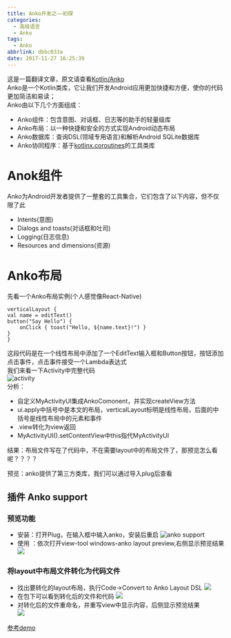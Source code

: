 ```yaml
---
title: Anko开发之——初探
categories:
  - 高级语言
  - Anko
tags:
  - Anko
abbrlink: dbbc033a
date: 2017-11-27 16:25:39
---
```

这是一篇翻译文章，原文请查看[Kotlin/Anko][1]    
Anko是一个Kotlin类库，它让我们开发Android应用更加快捷和方便，使你的代码更加简洁和易读；  
Anko由以下几个方面组成：    

- Anko组件：包含意图、对话框、日志等的助手的轻量级库
- Anko布局：以一种快捷和安全的方式实现Android动态布局
- Anko数据库：查询DSL(领域专用语言)和解析Android SQLite数据库
- Anko协同程序：基于[kotlinx.coroutines][2]的工具类库
<!--more-->

# Anok组件
Anko为Android开发者提供了一整套的工具集合，它们包含了以下内容，但不仅限了此  

- Intents(意图)
- Dialogs and toasts(对话框和吐司)
- Logging(日志信息)
- Resources and dimensions(资源)  

# Anko布局  
先看一个Anko布局实例(个人感觉像React-Native)    

	verticalLayout {
    val name = editText()
    button("Say Hello") {
        onClick { toast("Hello, ${name.text}!") }
    }
	}
这段代码是在一个线性布局中添加了一个EditText输入框和Button按钮，按钮添加点击事件，点击事件接受一个Lambda表达式    
我们来看一下Activity中完整代码  
![activity][3]   
分析： 
 
- 自定义MyActivityUI集成AnkoComonent，并实现createView方法
- ui.apply中括号中是本文的布局，verticalLayout标明是线性布局，后面的中括号是线性布局中的元素和事件  
- .view转化为view返回
- MyActivityUI().setContentView中this指代MyActivityUI
 
结果：布局文件写在了代码中，不在需要layout中的布局文件了，那预览怎么看呢？？？？

预览：anko提供了第三方类库，我们可以通过导入plug后查看    
## 插件 Anko support    

### 预览功能
 - 安装：打开Plug，在输入框中输入anko，安装后重启
 ![anko support][4]
- 使用 ：依次打开view-tool windows-anko layout preview,右侧显示预览结果
![][5]

### 将layout中布局文件转化为代码文件
- 找出要转化的layout布局，执行Code->Convert to Anko Layout DSL
![][6]  
- 在包下可以看到转化后的文件和代码
![][7] 
- 对转化后的文件重命名，并重写view中显示内容，后侧显示预览结果   
![][8]

[参考demo][9]  
   



[1]: https://github.com/Kotlin/anko#anko-layouts-wiki
[2]: https://github.com/Kotlin/kotlinx.coroutines/releases
[3]: https://cdn.jsdelivr.net/gh/pgzxc/CDN/blog-image/anko-activity-view.png
[4]: https://cdn.jsdelivr.net/gh/pgzxc/CDN/blog-image/anko-support.png
[5]: https://cdn.jsdelivr.net/gh/pgzxc/CDN/blog-image/anko-preview.png
[6]: https://cdn.jsdelivr.net/gh/pgzxc/CDN/blog-image/anko-layout-convert.png
[7]: https://cdn.jsdelivr.net/gh/pgzxc/CDN/blog-image/anko-convert-result.png
[8]: https://cdn.jsdelivr.net/gh/pgzxc/CDN/blog-image/anko-convert-rename.png
[9]: https://github.com/PGzxc/AnkoDemo